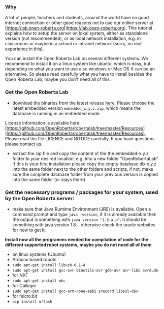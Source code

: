 ### Why
A lot of people, teachers and students, around the world have no good internet connection or other good reasons not to use our online server at [https://lab.open-roberta.org](https://lab.open-roberta.org). This tutorial explains how to setup the server on lokal system, either as standalone version (not recommended), or as local network installation, e.g. in classrooms or maybe in a school or intranet network (sorry, no real experience in this).

You can install the Open Roberta Lab on several different systems. We recommend to install it on a linux system like ubunto, which is easy, but depending on what you want to use also windows or Mac OS X can be an alternative. So please read carefully what you have to install besides the Open Roberta Lab, maybe you don't need all of this.

### Get the Open Roberta Lab
* download the binaries from the latest release [here](https://github.com/OpenRoberta/robertalab/releases). Please choose the latest embedded version `embedded_x.y.z.zip`, which means the database is running in an embedded mode.  

License information is available here [https://github.com/OpenRoberta/robertalab/tree/master/Resources](https://github.com/OpenRoberta/robertalab/tree/master/Resources). Please read the file LICENCE and NOTICE carefully. If you have questions please contact us.

* extract the zip file and copy the content of the the embedded-x.y.z folder to your desired location, e.g. into a new folder "OpenRobertaLab". If this is your first installation please copy the empty database db-x.y.z into the same folder next to the other folders and scripts, if not, make sure the complete database folder from your previous version is copied into the same folder (or stays there).

### Get the necessary programs / packages for your system, used by the Open Roberta server:
* make sure that Java Runtime Environment (JRE) is available. Open a command prompt and type `java -version`, if it is already available then the output is something with `java version "1.8.a_b"`. It should be something with java version 1.8... otherwise check the oracle websites for how to get it.

**Install now all the programms needed for compilation of code for the different supported robot systems, maybe you do not need all of them**
* on linux systems (Ubuntu)
 * Arduino based robots
  * `sudo apt-get install libusb-0.1-4`
  * `sudo apt-get install gcc-avr binutils-avr gdb-avr avr-libc avrdude`
 * for NXT
  * `sudo apt-get install nbc`
 * for Calliope
  * `sudo apt-get install gcc-arm-none-eabi srecord libssl-dev`
 * for micro:bit
 * `pip install uflash`
